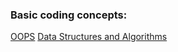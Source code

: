 ### Basic coding concepts:
[OOPS](OOPS)
[Data Structures and Algorithms](Data%20Structures%20and%20Algorithms)
